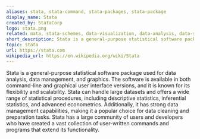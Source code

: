 ```yaml
---
aliases: stata, stata-command, stata-packages, stata-package
display_name: Stata
created_by: StataCorp
logo: stata.png
related: mata, stata-schemes, data-visualization, data-analysis, data-science, 
short_description: Stata is a general-purpose statistical software package for data manipulation, visualization, statistics, and automated reporting.
topic: stata
url: https://stata.com
wikipedia_url: https://en.wikipedia.org/wiki/Stata
---
```

Stata is a general-purpose statistical software package used for data analysis, data management, and graphics. The software is available in both command-line and graphical user interface versions, and it is known for its flexibility and scalability. Stata can handle large datasets and offers a wide range of statistical procedures, including descriptive statistics, inferential statistics, and advanced econometrics. Additionally, it has strong data management capabilities, making it a popular choice for data cleaning and preparation tasks. Stata has a large community of users and developers who have created a vast collection of user-written commands and programs that extend its functionality.


